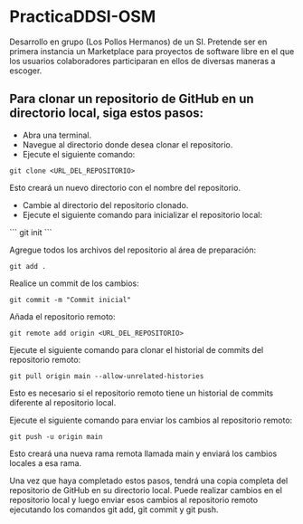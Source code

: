 # PracticaDDSI-OSM
Desarrollo en grupo (Los Pollos Hermanos) de un SI. Pretende ser en primera instancia un Marketplace para proyectos de software libre en el que los usuarios colaboradores participaran en ellos de diversas maneras a escoger.

## Para clonar un repositorio de GitHub en un directorio local, siga estos pasos:

<ul>
<li>Abra una terminal.</li>
<li>Navegue al directorio donde desea clonar el repositorio.</li>
<li>Ejecute el siguiente comando:</li>
</ul>

```
git clone <URL_DEL_REPOSITORIO>
```

Esto creará un nuevo directorio con el nombre del repositorio.
<ul>
<li>Cambie al directorio del repositorio clonado.</li>
<li>Ejecute el siguiente comando para inicializar el repositorio local:</li>
</ul>
```
git init
```

Agregue todos los archivos del repositorio al área de preparación:

```
git add .
```

Realice un commit de los cambios:

```
git commit -m "Commit inicial"
```

Añada el repositorio remoto:

```
git remote add origin <URL_DEL_REPOSITORIO>
```

Ejecute el siguiente comando para clonar el historial de commits del repositorio remoto:

```
git pull origin main --allow-unrelated-histories
```

Esto es necesario si el repositorio remoto tiene un historial de commits diferente al repositorio local.

Ejecute el siguiente comando para enviar los cambios al repositorio remoto:

```
git push -u origin main
```

Esto creará una nueva rama remota llamada main y enviará los cambios locales a esa rama.

Una vez que haya completado estos pasos, tendrá una copia completa del repositorio de GitHub en su directorio local. Puede realizar cambios en el repositorio local y luego enviar esos cambios al repositorio remoto ejecutando los comandos git add, git commit y git push.
